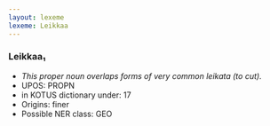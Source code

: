 ```yaml
---
layout: lexeme
lexeme: Leikkaa
---
```


###  Leikkaa₁

* _This proper noun overlaps forms of very common *leikata* (to cut)._
* UPOS:  PROPN
* in KOTUS dictionary under:  17
* Origins: finer 
* Possible NER class:  GEO

